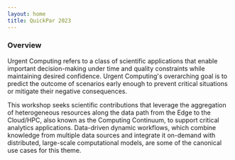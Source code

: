 ```yaml
---
layout: home
title: QuickPar 2023
---
```


### Overview

Urgent Computing refers to a class of scientific applications that enable important decision-making under time and quality constraints while maintaining desired confidence. Urgent Computing's overarching goal is to predict the outcome of scenarios early enough to prevent critical situations or mitigate their negative consequences.

This workshop seeks scientific contributions that leverage the aggregation of heterogeneous resources along the data path from the Edge to the Cloud/HPC, also known as the Computing Continuum, to support critical analytics applications. Data-driven dynamic workflows, which combine knowledge from multiple data sources and integrate it on-demand with distributed, large-scale computational models, are some of the canonical use cases for this theme.